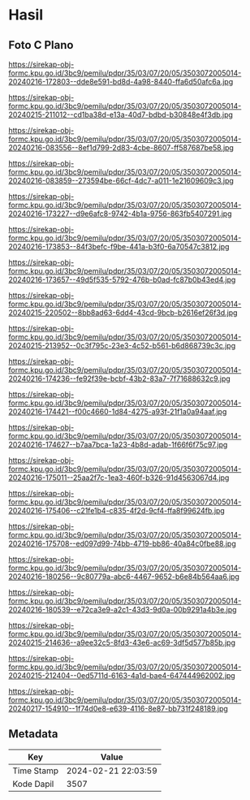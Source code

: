 # Hasil

## Foto C Plano

https://sirekap-obj-formc.kpu.go.id/3bc9/pemilu/pdpr/35/03/07/20/05/3503072005014-20240216-172803--dde8e591-bd8d-4a98-8440-ffa6d50afc6a.jpg

https://sirekap-obj-formc.kpu.go.id/3bc9/pemilu/pdpr/35/03/07/20/05/3503072005014-20240215-211012--cd1ba38d-e13a-40d7-bdbd-b30848e4f3db.jpg

https://sirekap-obj-formc.kpu.go.id/3bc9/pemilu/pdpr/35/03/07/20/05/3503072005014-20240216-083556--8ef1d799-2d83-4cbe-8607-ff587687be58.jpg

https://sirekap-obj-formc.kpu.go.id/3bc9/pemilu/pdpr/35/03/07/20/05/3503072005014-20240216-083859--273594be-66cf-4dc7-a011-1e21609609c3.jpg

https://sirekap-obj-formc.kpu.go.id/3bc9/pemilu/pdpr/35/03/07/20/05/3503072005014-20240216-173227--d9e6afc8-9742-4b1a-9756-863fb5407291.jpg

https://sirekap-obj-formc.kpu.go.id/3bc9/pemilu/pdpr/35/03/07/20/05/3503072005014-20240216-173853--84f3befc-f9be-441a-b3f0-6a70547c3812.jpg

https://sirekap-obj-formc.kpu.go.id/3bc9/pemilu/pdpr/35/03/07/20/05/3503072005014-20240216-173657--49d5f535-5792-476b-b0ad-fc87b0b43ed4.jpg

https://sirekap-obj-formc.kpu.go.id/3bc9/pemilu/pdpr/35/03/07/20/05/3503072005014-20240215-220502--8bb8ad63-6dd4-43cd-9bcb-b2616ef26f3d.jpg

https://sirekap-obj-formc.kpu.go.id/3bc9/pemilu/pdpr/35/03/07/20/05/3503072005014-20240215-213952--0c3f795c-23e3-4c52-b561-b6d868739c3c.jpg

https://sirekap-obj-formc.kpu.go.id/3bc9/pemilu/pdpr/35/03/07/20/05/3503072005014-20240216-174236--fe92f39e-bcbf-43b2-83a7-7f71688632c9.jpg

https://sirekap-obj-formc.kpu.go.id/3bc9/pemilu/pdpr/35/03/07/20/05/3503072005014-20240216-174421--f00c4660-1d84-4275-a93f-21f1a0a94aaf.jpg

https://sirekap-obj-formc.kpu.go.id/3bc9/pemilu/pdpr/35/03/07/20/05/3503072005014-20240216-174627--b7aa7bca-1a23-4b8d-adab-1f66f6f75c97.jpg

https://sirekap-obj-formc.kpu.go.id/3bc9/pemilu/pdpr/35/03/07/20/05/3503072005014-20240216-175011--25aa2f7c-1ea3-460f-b326-91d4563067d4.jpg

https://sirekap-obj-formc.kpu.go.id/3bc9/pemilu/pdpr/35/03/07/20/05/3503072005014-20240216-175406--c21fe1b4-c835-4f2d-9cf4-ffa8f99624fb.jpg

https://sirekap-obj-formc.kpu.go.id/3bc9/pemilu/pdpr/35/03/07/20/05/3503072005014-20240216-175708--ed097d99-74bb-4719-bb86-40a84c0fbe88.jpg

https://sirekap-obj-formc.kpu.go.id/3bc9/pemilu/pdpr/35/03/07/20/05/3503072005014-20240216-180256--9c80779a-abc6-4467-9652-b6e84b564aa6.jpg

https://sirekap-obj-formc.kpu.go.id/3bc9/pemilu/pdpr/35/03/07/20/05/3503072005014-20240216-180539--e72ca3e9-a2c1-43d3-9d0a-00b9291a4b3e.jpg

https://sirekap-obj-formc.kpu.go.id/3bc9/pemilu/pdpr/35/03/07/20/05/3503072005014-20240215-214636--a9ee32c5-8fd3-43e6-ac69-3df5d577b85b.jpg

https://sirekap-obj-formc.kpu.go.id/3bc9/pemilu/pdpr/35/03/07/20/05/3503072005014-20240215-212404--0ed5711d-6163-4a1d-bae4-647444962002.jpg

https://sirekap-obj-formc.kpu.go.id/3bc9/pemilu/pdpr/35/03/07/20/05/3503072005014-20240217-154910--1f74d0e8-e639-4116-8e87-bb731f248189.jpg


## Metadata

| Key        | Value               |
| ---------- | ------------------- |
| Time Stamp | 2024-02-21 22:03:59 |
| Kode Dapil | 3507                |



